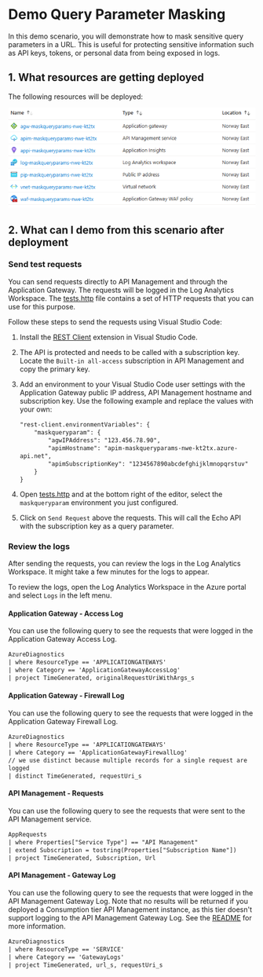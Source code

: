 # Demo Query Parameter Masking

In this demo scenario, you will demonstrate how to mask sensitive query parameters in a URL. This is useful for protecting sensitive information such as API keys, tokens, or personal data from being exposed in logs.

## 1. What resources are getting deployed

The following resources will be deployed:

![Deployed Resources](/images/deployed-resources.png)


## 2. What can I demo from this scenario after deployment

### Send test requests

You can send requests directly to API Management and through the Application Gateway. 
The requests will be logged in the Log Analytics Workspace.
The [tests.http](/tests/tests.http) file contains a set of HTTP requests that you can use for this purpose.

Follow these steps to send the requests using Visual Studio Code:

1. Install the [REST Client](https://marketplace.visualstudio.com/items?itemName=humao.rest-client) extension in Visual Studio Code. 

1. The API is protected and needs to be called with a subscription key. 
   Locate the `Built-in all-access` subscription in API Management and copy the primary key.

1. Add an environment to your Visual Studio Code user settings with the Application Gateway public IP address, API Management hostname and subscription key. 
   Use the following example and replace the values with your own:
   ```
   "rest-client.environmentVariables": {
       "maskqueryparam": {
           "agwIPAddress": "123.456.78.90",
           "apimHostname": "apim-maskqueryparams-nwe-kt2tx.azure-api.net",
           "apimSubscriptionKey": "1234567890abcdefghijklmnopqrstuv"
       }
   }
   ```

1. Open [tests.http](/tests/tests.http) and at the bottom right of the editor, select the `maskqueryparam` environment you just configured.

1. Click on `Send Request` above the requests. This will call the Echo API with the subscription key as a query parameter.

### Review the logs

After sending the requests, you can review the logs in the Log Analytics Workspace. It might take a few minutes for the logs to appear.

To review the logs, open the Log Analytics Workspace in the Azure portal and select `Logs` in the left menu.

#### Application Gateway - Access Log

You can use the following query to see the requests that were logged in the Application Gateway Access Log.

```kusto
AzureDiagnostics
| where ResourceType == 'APPLICATIONGATEWAYS'
| where Category == 'ApplicationGatewayAccessLog'
| project TimeGenerated, originalRequestUriWithArgs_s
```

#### Application Gateway - Firewall Log

You can use the following query to see the requests that were logged in the Application Gateway Firewall Log.

```kusto
AzureDiagnostics
| where ResourceType == 'APPLICATIONGATEWAYS'
| where Category == 'ApplicationGatewayFirewallLog'
// we use distinct because multiple records for a single request are logged
| distinct TimeGenerated, requestUri_s
```

#### API Management - Requests

You can use the following query to see the requests that were sent to the API Management service.

```kusto
AppRequests 
| where Properties["Service Type"] == "API Management"
| extend Subscription = tostring(Properties["Subscription Name"])
| project TimeGenerated, Subscription, Url
```

#### API Management - Gateway Log

You can use the following query to see the requests that were logged in the API Management Gateway Log.
Note that no results will be returned if you deployed a Consumption tier API Management instance, as this tier doesn't support logging to the API Management Gateway Log. 
See the [README](/README.md) for more information.

```kusto
AzureDiagnostics
| where ResourceType == 'SERVICE'
| where Category == 'GatewayLogs'
| project TimeGenerated, url_s, requestUri_s
```